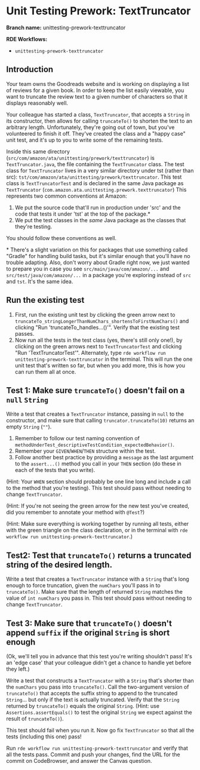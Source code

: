 # Unit Testing Prework: TextTruncator

**Branch name:** unittesting-prework-texttruncator

**RDE Workflows:**
* `unittesting-prework-texttruncator`

## Introduction
Your team owns the Goodreads website and is working on displaying a list of
reviews for a given book. In order to
keep the list easily viewable, you want to truncate the review text to a
given number of characters so that it
displays reasonably well.

Your colleague has started a class, `TextTruncator`, that accepts a `String` in
its constructor, then allows for calling `truncateTo()` to shorten the text to
an arbitrary length. Unfortunately, they're going out of town, but you've
volunteered to finish it off. They've created the class and a "happy case" unit
test, and it's up to you to write some of the remaining tests.

Inside this same directory (`src/com/amazon/ata/unittesting/prework/texttruncator`) is
`TextTruncator.java`, the file containing the `TextTruncator` class. The test
class for `TextTruncator` lives in a very similar directory under tst (rather
than src): `tst/com/amazon/ata/unittesting/prework/texttruncator`. This test class is
`TextTruncatorTest` and is declared in the same Java package as `TextTruncator`
(`com.amazon.ata.unittesting.prework.texttruncator`) This represents two common conventions
at Amazon:
1. We put the source code that'll run in production under 'src' and the code
that tests it under 'tst' at the top of the package.\*
1. We put the test classes in the *same* Java package as the classes that they're testing.

You should follow these conventions as well.

\* There's a slight variation on this for packages that use something called
"Gradle" for handling build tasks, but it's similar enough that you'll have no
trouble adapting. Also, don't worry about Gradle right now, we just wanted to
prepare you in case you see `src/main/java/com/amazon/...` and
`src/test/java/com/amazon/...` in a package you're exploring instead of `src` and
`tst`. It's the same idea.

## Run the existing test
1. First, run the existing unit test by clicking the green arrow next to
`truncateTo_stringLongerThanNumChars_shortensToFirstNumChars()` and clicking
"Run 'truncateTo_handles...()'".
Verify that the existing test passes.
1. Now run all the tests in the test class (yes, there's still only one!), by
clicking on the green arrows next
to `TextTruncatorTest` and clicking "Run 'TextTruncatorTest'".
Alternately, type `rde workflow run unittesting-prework-texttruncator` in the terminal.
This will run the one unit test that's written so far, but when you add more,
this is how you can run them all at once.

## Test 1: Make sure `truncateTo()` doesn't fail on a `null` `String`
Write a test that creates a `TextTruncator` instance, passing in `null` to the
constructor, and make sure
that calling `truncator.truncateTo(10)` returns an empty `String` (`""`).
1. Remember to follow our test naming convention of
`methodUnderTest_descriptiveTestCondition_expectedBehavior()`.
1. Remember your `GIVEN`/`WHEN`/`THEN` structure within the test.
1. Follow another best practice by providing a `message` as the last argument
to the `assert...()` method you call in your `THEN` section (do these in each
of the tests that you write).

(Hint: Your `WHEN` section should probably be one line long and include a call
to the method that you're testing). This test should pass without needing to
change `TextTruncator`.

(Hint: If you're not seeing the green arrow for the new test you've created,
did you remember to annotate your method with `@Test`?)

(Hint: Make sure everything is working together by running all tests, either
with the green triangle on the class declaration, or in the terminal with
`rde workflow run unittesting-prework-texttruncator`.)

## Test2: Test that `truncateTo()` returns a truncated string of the desired length.
Write a test that creates a `TextTruncator` instance with a `String` that's
long enough to force truncation, given the `numChars` you'll pass in to
`truncateTo()`. Make sure that the length of returned `String` matches the value of `int numChars` you
pass in. This test should pass without needing to change `TextTruncator`.

## Test 3: Make sure that `truncateTo()` doesn't append `suffix` if the original `String` is short enough
(Ok, we'll tell you in advance that this test you're writing shouldn't pass!
It's an 'edge case' that your colleague didn't get a chance to handle yet
before they left.)

Write a test that constructs a `TextTruncator` with a `String` that's shorter
than the `numChars` you pass into `truncateTo()`. Call the two-argument version
of `truncateTo()` that accepts the suffix string to append to the truncated
`String`... but only if the text is actually truncated. Verify that the `String`
returned by `truncateTo()` equals the original `String`. (Hint: use
`Assertions.assertEquals()` to test the original `String` we expect against
the result of `truncateTo()`).

This test should fail when you run it. Now go fix `TextTruncator` so that all
the tests (including this one) pass!

Run `rde workflow run unittesting-prework-texttruncator` and verify that all the tests pass.
Commit and push your changes, find the URL for the commit on CodeBrowser, and
answer the Canvas question.
